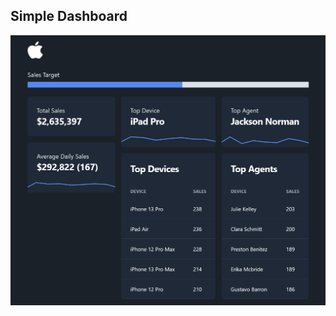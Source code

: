 ## Simple Dashboard

![alt text](https://github.com/ravi-sohal/simple_dashboard_next/blob/main/preview.png)
